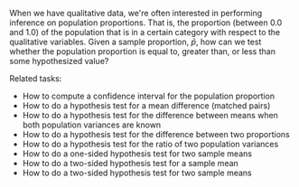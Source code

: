 
When we have qualitative data, we're often interested in performing inference on
population proportions. That is, the proportion (between 0.0 and 1.0) of the
population that is in a certain category with respect to the qualitative
variables. Given a sample proportion, $\bar{p}$, how can we test whether the
population proportion is equal to, greater than, or less than some hypothesized
value?

Related tasks:

 * How to compute a confidence interval for the population proportion
 * How to do a hypothesis test for a mean difference (matched pairs)
 * How to do a hypothesis test for the difference between means when both population variances are known
 * How to do a hypothesis test for the difference between two proportions
 * How to do a hypothesis test for the ratio of two population variances
 * How to do a one-sided hypothesis test for two sample means
 * How to do a two-sided hypothesis test for a sample mean
 * How to do a two-sided hypothesis test for two sample means
